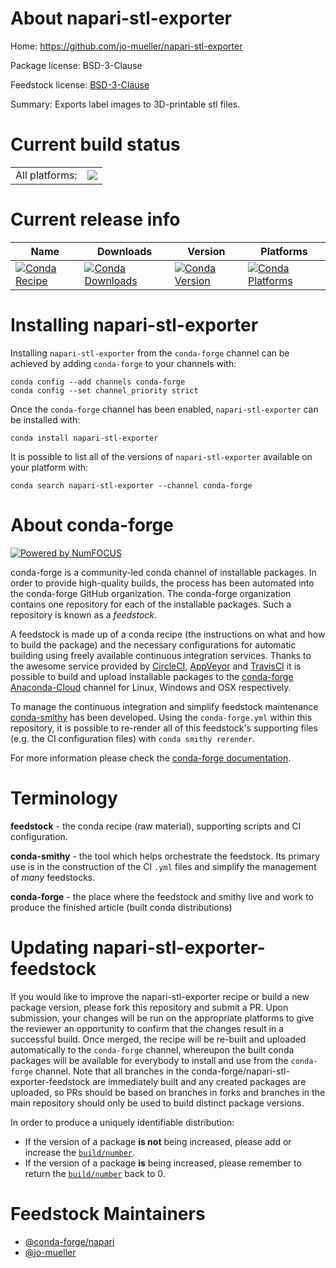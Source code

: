 About napari-stl-exporter
=========================

Home: https://github.com/jo-mueller/napari-stl-exporter

Package license: BSD-3-Clause

Feedstock license: [BSD-3-Clause](https://github.com/conda-forge/napari-stl-exporter-feedstock/blob/main/LICENSE.txt)

Summary: Exports label images to 3D-printable stl files.

Current build status
====================


<table><tr><td>All platforms:</td>
    <td>
      <a href="https://dev.azure.com/conda-forge/feedstock-builds/_build/latest?definitionId=15253&branchName=main">
        <img src="https://dev.azure.com/conda-forge/feedstock-builds/_apis/build/status/napari-stl-exporter-feedstock?branchName=main">
      </a>
    </td>
  </tr>
</table>

Current release info
====================

| Name | Downloads | Version | Platforms |
| --- | --- | --- | --- |
| [![Conda Recipe](https://img.shields.io/badge/recipe-napari--stl--exporter-green.svg)](https://anaconda.org/conda-forge/napari-stl-exporter) | [![Conda Downloads](https://img.shields.io/conda/dn/conda-forge/napari-stl-exporter.svg)](https://anaconda.org/conda-forge/napari-stl-exporter) | [![Conda Version](https://img.shields.io/conda/vn/conda-forge/napari-stl-exporter.svg)](https://anaconda.org/conda-forge/napari-stl-exporter) | [![Conda Platforms](https://img.shields.io/conda/pn/conda-forge/napari-stl-exporter.svg)](https://anaconda.org/conda-forge/napari-stl-exporter) |

Installing napari-stl-exporter
==============================

Installing `napari-stl-exporter` from the `conda-forge` channel can be achieved by adding `conda-forge` to your channels with:

```
conda config --add channels conda-forge
conda config --set channel_priority strict
```

Once the `conda-forge` channel has been enabled, `napari-stl-exporter` can be installed with:

```
conda install napari-stl-exporter
```

It is possible to list all of the versions of `napari-stl-exporter` available on your platform with:

```
conda search napari-stl-exporter --channel conda-forge
```


About conda-forge
=================

[![Powered by
NumFOCUS](https://img.shields.io/badge/powered%20by-NumFOCUS-orange.svg?style=flat&colorA=E1523D&colorB=007D8A)](https://numfocus.org)

conda-forge is a community-led conda channel of installable packages.
In order to provide high-quality builds, the process has been automated into the
conda-forge GitHub organization. The conda-forge organization contains one repository
for each of the installable packages. Such a repository is known as a *feedstock*.

A feedstock is made up of a conda recipe (the instructions on what and how to build
the package) and the necessary configurations for automatic building using freely
available continuous integration services. Thanks to the awesome service provided by
[CircleCI](https://circleci.com/), [AppVeyor](https://www.appveyor.com/)
and [TravisCI](https://travis-ci.com/) it is possible to build and upload installable
packages to the [conda-forge](https://anaconda.org/conda-forge)
[Anaconda-Cloud](https://anaconda.org/) channel for Linux, Windows and OSX respectively.

To manage the continuous integration and simplify feedstock maintenance
[conda-smithy](https://github.com/conda-forge/conda-smithy) has been developed.
Using the ``conda-forge.yml`` within this repository, it is possible to re-render all of
this feedstock's supporting files (e.g. the CI configuration files) with ``conda smithy rerender``.

For more information please check the [conda-forge documentation](https://conda-forge.org/docs/).

Terminology
===========

**feedstock** - the conda recipe (raw material), supporting scripts and CI configuration.

**conda-smithy** - the tool which helps orchestrate the feedstock.
                   Its primary use is in the construction of the CI ``.yml`` files
                   and simplify the management of *many* feedstocks.

**conda-forge** - the place where the feedstock and smithy live and work to
                  produce the finished article (built conda distributions)


Updating napari-stl-exporter-feedstock
======================================

If you would like to improve the napari-stl-exporter recipe or build a new
package version, please fork this repository and submit a PR. Upon submission,
your changes will be run on the appropriate platforms to give the reviewer an
opportunity to confirm that the changes result in a successful build. Once
merged, the recipe will be re-built and uploaded automatically to the
`conda-forge` channel, whereupon the built conda packages will be available for
everybody to install and use from the `conda-forge` channel.
Note that all branches in the conda-forge/napari-stl-exporter-feedstock are
immediately built and any created packages are uploaded, so PRs should be based
on branches in forks and branches in the main repository should only be used to
build distinct package versions.

In order to produce a uniquely identifiable distribution:
 * If the version of a package **is not** being increased, please add or increase
   the [``build/number``](https://docs.conda.io/projects/conda-build/en/latest/resources/define-metadata.html#build-number-and-string).
 * If the version of a package **is** being increased, please remember to return
   the [``build/number``](https://docs.conda.io/projects/conda-build/en/latest/resources/define-metadata.html#build-number-and-string)
   back to 0.

Feedstock Maintainers
=====================

* [@conda-forge/napari](https://github.com/conda-forge/napari/)
* [@jo-mueller](https://github.com/jo-mueller/)

